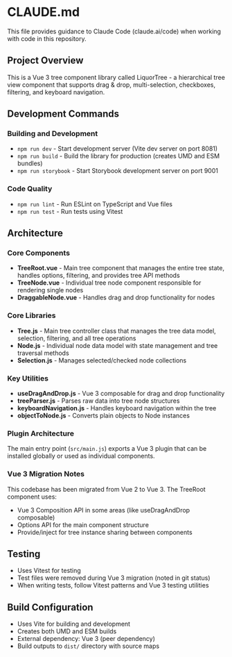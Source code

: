 # CLAUDE.md

This file provides guidance to Claude Code (claude.ai/code) when working with code in this repository.

## Project Overview

This is a Vue 3 tree component library called LiquorTree - a hierarchical tree view component that supports drag & drop, multi-selection, checkboxes, filtering, and keyboard navigation.

## Development Commands

### Building and Development
- `npm run dev` - Start development server (Vite dev server on port 8081)
- `npm run build` - Build the library for production (creates UMD and ESM bundles)
- `npm run storybook` - Start Storybook development server on port 9001

### Code Quality
- `npm run lint` - Run ESLint on TypeScript and Vue files
- `npm run test` - Run tests using Vitest

## Architecture

### Core Components
- **TreeRoot.vue** - Main tree component that manages the entire tree state, handles options, filtering, and provides tree API methods
- **TreeNode.vue** - Individual tree node component responsible for rendering single nodes
- **DraggableNode.vue** - Handles drag and drop functionality for nodes

### Core Libraries
- **Tree.js** - Main tree controller class that manages the tree data model, selection, filtering, and all tree operations
- **Node.js** - Individual node data model with state management and tree traversal methods
- **Selection.js** - Manages selected/checked node collections

### Key Utilities
- **useDragAndDrop.js** - Vue 3 composable for drag and drop functionality
- **treeParser.js** - Parses raw data into tree node structures
- **keyboardNavigation.js** - Handles keyboard navigation within the tree
- **objectToNode.js** - Converts plain objects to Node instances

### Plugin Architecture
The main entry point (`src/main.js`) exports a Vue 3 plugin that can be installed globally or used as individual components.

### Vue 3 Migration Notes
This codebase has been migrated from Vue 2 to Vue 3. The TreeRoot component uses:
- Vue 3 Composition API in some areas (like useDragAndDrop composable)
- Options API for the main component structure
- Provide/inject for tree instance sharing between components

## Testing
- Uses Vitest for testing
- Test files were removed during Vue 3 migration (noted in git status)
- When writing tests, follow Vitest patterns and Vue 3 testing utilities

## Build Configuration
- Uses Vite for building and development
- Creates both UMD and ESM builds
- External dependency: Vue 3 (peer dependency)
- Build outputs to `dist/` directory with source maps